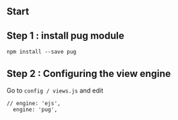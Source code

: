 ## Start

## Step 1 : install pug module
```
npm install --save pug
```

## Step 2 : Configuring the view engine
Go to `config / views.js` and edit
```
// engine: 'ejs',
  engine: 'pug',
```


